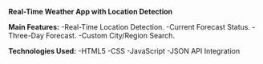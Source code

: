 **Real-Time Weather App with Location Detection**

**Main Features:**
 -Real-Time Location Detection.
 -Current Forecast Status.
 -Three-Day Forecast.
 -Custom City/Region Search.

**Technologies Used:**
  -HTML5
  -CSS
  -JavaScript
  -JSON API Integration
  
 
